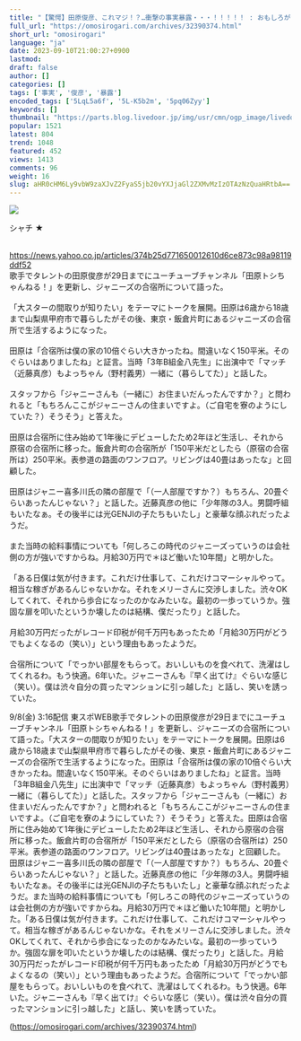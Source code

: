 ```yaml
---
title: "【驚愕】田原俊彦、これマジ！？…衝撃の事実暴露・・・！！！！！ : おもしろがり速報"
full_url: "https://omosirogari.com/archives/32390374.html"
short_url: "omosirogari"
language: "ja"
date: 2023-09-10T21:00:27+0900
lastmod: 
draft: false
author: []
categories: []
tags: ['事実', '俊彦', '暴露']
encoded_tags: ['5LqL5a6f', '5L-K5b2m', '5pq06Zyy']
keywords: []
thumbnail: "https://parts.blog.livedoor.jp/img/usr/cmn/ogp_image/livedoor.png"
popular: 1521
latest: 804
trend: 1048
featured: 452
views: 1413
comments: 96
weight: 16
slug: aHR0cHM6Ly9vbW9zaXJvZ2FyaS5jb20vYXJjaGl2ZXMvMzIzOTAzNzQuaHRtbA==
---
```


![](https://parts.blog.livedoor.jp/img/usr/cmn/ogp_image/livedoor.png)

<div><p>シャチ ★ </p><br> <a target='_blank' href='https://news.yahoo.co.jp/articles/374b25d771650012610d6ce873c98a98119ddf52'>https://news.yahoo.co.jp/articles/374b25d771650012610d6ce873c98a98119ddf52</a> <br> 歌手でタレントの田原俊彦が29日までにユーチューブチャンネル「田原トシちゃんねる！」を更新し、ジャニーズの合宿所について語った。 <br> <br> 「大スターの間取りが知りたい」をテーマにトークを展開。田原は6歳から18歳まで山梨県甲府市で暮らしたがその後、東京・飯倉片町にあるジャニーズの合宿所で生活するようになった。 <br> <br> 田原は「合宿所は僕の家の10倍ぐらい大きかったね。間違いなく150平米。そのぐらいはありましたね」と証言。当時「3年B組金八先生」に出演中で「マッチ（近藤真彦）もよっちゃん（野村義男）一緒に（暮らしてた）」と話した。 <br> <br> スタッフから「ジャニーさんも（一緒に）お住まいだんったんですか？」と問われると「もちろんここがジャニーさんの住まいですよ。（ご自宅を寮のようにしていた？）そうそう」と答えた。 <br> <br> 田原は合宿所に住み始めて1年後にデビューしたため2年ほど生活し、それから原宿の合宿所に移った。飯倉片町の合宿所が「150平米だとしたら（原宿の合宿所は）250平米。表参道の路面のワンフロア。リビングは40畳はあったな」と回顧した。 <br> <br> 田原はジャニー喜多川氏の隣の部屋で「（一人部屋ですか？）もちろん、20畳ぐらいあったんじゃない？」と話した。近藤真彦の他に「少年隊の3人。男闘呼組もいたなぁ。その後半には光GENJIの子たちもいたし」と豪華な顔ぶれだったようだ。 <br> <br> また当時の給料事情についても「何しろこの時代のジャニーズっていうのは会社側の方が強いですからね。月給30万円で＊ほど働いた10年間」と明かした。 <br> <br> 「ある日僕は気が付きます。これだけ仕事して、これだけコマーシャルやって。相当な稼ぎがあるんじゃないかな。それをメリーさんに交渉しました。渋々OKしてくれて、それから歩合になったのかなみたいな。最初の一歩っていうか。強固な扉を叩いたというか壊したのは結構、僕だったり」と話した。 <br> <br> 月給30万円だったがレコード印税が何千万円もあったため「月給30万円がどうでもよくなるの（笑い）」という理由もあったようだ。 <br> <br> 合宿所について「でっかい部屋をもらって。おいしいものを食べれて、洗濯はしてくれるわ。もう快適。6年いた。ジャニーさんも『早く出てけ』ぐらいな感じ（笑い）。僕は渋々自分の買ったマンションに引っ越した」と話し、笑いを誘っていた。 <br> <p>9/8(金) 3:16配信 東スポWEB歌手でタレントの田原俊彦が29日までにユーチューブチャンネル「田原トシちゃんねる！」を更新し、ジャニーズの合宿所について語った。「大スターの間取りが知りたい」をテーマにトークを展開。田原は6歳から18歳まで山梨県甲府市で暮らしたがその後、東京・飯倉片町にあるジャニーズの合宿所で生活するようになった。田原は「合宿所は僕の家の10倍ぐらい大きかったね。間違いなく150平米。そのぐらいはありましたね」と証言。当時「3年B組金八先生」に出演中で「マッチ（近藤真彦）もよっちゃん（野村義男）一緒に（暮らしてた）」と話した。スタッフから「ジャニーさんも（一緒に）お住まいだんったんですか？」と問われると「もちろんここがジャニーさんの住まいですよ。（ご自宅を寮のようにしていた？）そうそう」と答えた。田原は合宿所に住み始めて1年後にデビューしたため2年ほど生活し、それから原宿の合宿所に移った。飯倉片町の合宿所が「150平米だとしたら（原宿の合宿所は）250平米。表参道の路面のワンフロア。リビングは40畳はあったな」と回顧した。田原はジャニー喜多川氏の隣の部屋で「（一人部屋ですか？）もちろん、20畳ぐらいあったんじゃない？」と話した。近藤真彦の他に「少年隊の3人。男闘呼組もいたなぁ。その後半には光GENJIの子たちもいたし」と豪華な顔ぶれだったようだ。また当時の給料事情についても「何しろこの時代のジャニーズっていうのは会社側の方が強いですからね。月給30万円で＊ほど働いた10年間」と明かした。「ある日僕は気が付きます。これだけ仕事して、これだけコマーシャルやって。相当な稼ぎがあるんじゃないかな。それをメリーさんに交渉しました。渋々OKしてくれて、それから歩合になったのかなみたいな。最初の一歩っていうか。強固な扉を叩いたというか壊したのは結構、僕だったり」と話した。月給30万円だったがレコード印税が何千万円もあったため「月給30万円がどうでもよくなるの（笑い）」という理由もあったようだ。合宿所について「でっかい部屋をもらって。おいしいものを食べれて、洗濯はしてくれるわ。もう快適。6年いた。ジャニーさんも『早く出てけ』ぐらいな感じ（笑い）。僕は渋々自分の買ったマンションに引っ越した」と話し、笑いを誘っていた。</p></div>

(https://omosirogari.com/archives/32390374.html)
